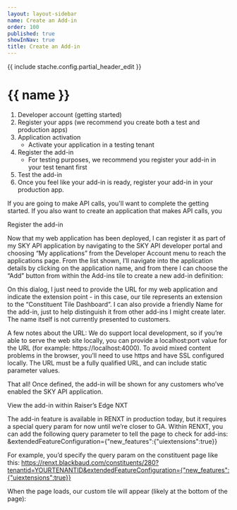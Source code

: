 ```yaml
---
layout: layout-sidebar
name: Create an Add-in
order: 100
published: true
showInNav: true
title: Create an Add-in
---
```

{{ include stache.config.partial_header_edit }}

# {{ name }}

1. Developer account (getting started)
2. Register your apps (we recommend you create both a test and production apps)
3. Application activation
    - Activate your application in a testing tenant
4. Register the add-in
    - For testing purposes, we recommend you register your add-in in your test tenant first
5. Test the add-in
6. Once you feel like your add-in is ready, register your add-in in your production app.

If you are going to make API calls, you'll want to complete the getting started. If you also want to create an application that makes API calls, you 



Register the add-in
 
Now that my web application has been deployed, I can register it as part of my SKY API application by navigating to the SKY API developer portal and choosing “My applications” from the Developer Account menu to reach the applications page.  From the list shown, I’ll navigate into the application details by clicking on the application name, and from there I can choose the “Add” button from within the Add-ins tile to create a new add-in definition:

 
On this dialog, I just need to provide the URL for my web application and indicate the extension point - in this case, our tile represents an extension to the “Constituent Tile Dashboard”.  I can also provide a friendly Name for the add-in, just to help distinguish it from other add-ins I might create later.  The name itself is not currently presented to customers.
 
A few notes about the URL:
We do support local development, so if you’re able to serve the web site locally, you can provide a localhost:port value for the URL (for example:  https://localhost:4000).  To avoid mixed content problems in the browser, you’ll need to use https and have SSL configured locally. 
The URL must be a fully qualified URL, and can include static parameter values.
 
That all!  Once defined, the add-in will be shown for any customers who’ve enabled the SKY API application.
 

 View the add-in within Raiser’s Edge NXT
 
The add-in feature is available in RENXT in production today, but it requires a special query param for now until we’re closer to GA.  Within RENXT, you can add the following query parameter to tell the page to check for add-ins:
&extendedFeatureConfiguration={"new_features":{"uiextensions":true}}
 
For example, you’d specify the query param on the constituent page like this: 
https://renxt.blackbaud.com/constituents/280?tenantid=YOURTENANTID&extendedFeatureConfiguration={"new_features":{"uiextensions":true}}
 
When the page loads, our custom tile will appear (likely at the bottom of the page):
